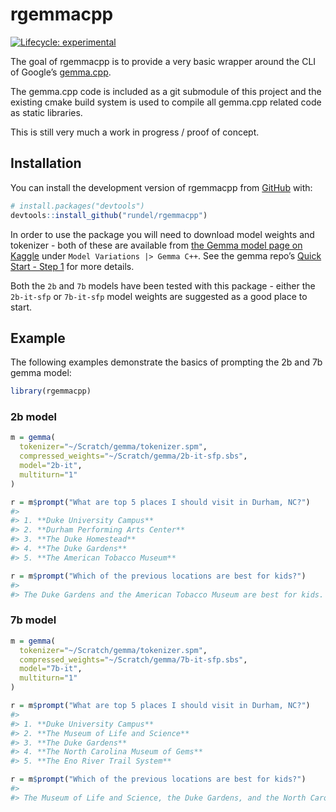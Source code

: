 

<!-- README.md is generated from README.Rmd. Please edit that file -->

# rgemmacpp

<!-- badges: start -->

[![Lifecycle:
experimental](https://img.shields.io/badge/lifecycle-experimental-orange.svg)](https://lifecycle.r-lib.org/articles/stages.html#experimental)
<!-- badges: end -->

The goal of rgemmacpp is to provide a very basic wrapper around the CLI
of Google’s [gemma.cpp](https://github.com/google/gemma.cpp).

The gemma.cpp code is included as a git submodule of this project and
the existing cmake build system is used to compile all gemma.cpp related
code as static libraries.

This is still very much a work in progress / proof of concept.

## Installation

You can install the development version of rgemmacpp from
[GitHub](https://github.com/) with:

``` r
# install.packages("devtools")
devtools::install_github("rundel/rgemmacpp")
```

In order to use the package you will need to download model weights and
tokenizer - both of these are available from [the Gemma model page on
Kaggle](https://www.kaggle.com/models/google/gemma) under
`Model Variations |> Gemma C++`. See the gemma repo’s [Quick Start -
Step
1](https://github.com/google/gemma.cpp?tab=readme-ov-file#step-1-obtain-model-weights-and-tokenizer-from-kaggle)
for more details.

Both the `2b` and `7b` models have been tested with this package -
either the `2b-it-sfp` or `7b-it-sfp` model weights are suggested as a
good place to start.

## Example

The following examples demonstrate the basics of prompting the 2b and 7b
gemma model:

``` r
library(rgemmacpp)
```

### 2b model

``` r
m = gemma(
  tokenizer="~/Scratch/gemma/tokenizer.spm",
  compressed_weights="~/Scratch/gemma/2b-it-sfp.sbs",
  model="2b-it",
  multiturn="1"
)

r = m$prompt("What are top 5 places I should visit in Durham, NC?")
#> 
#> 1. **Duke University Campus**
#> 2. **Durham Performing Arts Center**
#> 3. **The Duke Homestead**
#> 4. **The Duke Gardens**
#> 5. **The American Tobacco Museum**

r = m$prompt("Which of the previous locations are best for kids?")
#> 
#> The Duke Gardens and the American Tobacco Museum are best for kids. The Duke Gardens offer a variety of activities for kids of all ages, including a children's garden, a playground, and a petting zoo. The American Tobacco Museum offers exhibits on the history of tobacco in Durham, including a factory tour and a museum shop.
```

### 7b model

``` r
m = gemma(
  tokenizer="~/Scratch/gemma/tokenizer.spm",
  compressed_weights="~/Scratch/gemma/7b-it-sfp.sbs",
  model="7b-it",
  multiturn="1"
)

r = m$prompt("What are top 5 places I should visit in Durham, NC?")
#> 
#> 1. **Duke University Campus**
#> 2. **The Museum of Life and Science**
#> 3. **The Duke Gardens**
#> 4. **The North Carolina Museum of Gems**
#> 5. **The Eno River Trail System**

r = m$prompt("Which of the previous locations are best for kids?")
#> 
#> The Museum of Life and Science, the Duke Gardens, and the North Carolina Museum of Gems are all great places for kids.
```
